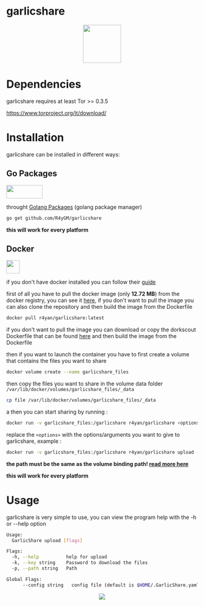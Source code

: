 # garlicshare

<p align="center">
  <img src="https://i.imgur.com/7jifuFY.png" width=100 height=100 >
</p>

# Dependencies
garlicshare requires at least Tor >= 0.3.5

https://www.torproject.org/it/download/

# Installation
garlicshare can be installed in different ways:

## **Go Packages**

<img src="https://upload.wikimedia.org/wikipedia/commons/thumb/0/05/Go_Logo_Blue.svg/1200px-Go_Logo_Blue.svg.png" width=95 height=35>

 throught [Golang Packages](https://go.dev/) (golang package manager)
 
```bash
go get github.com/R4yGM/garlicshare
```
**this will work for every platform**

## **Docker**

<img src="https://cdn3.iconfinder.com/data/icons/logos-and-brands-adobe/512/97_Docker-512.png" width=35 height=35>

  if you don't have docker installed you can follow their [guide](https://docs.docker.com/engine/install/)
  
 first of all you have to pull the docker image (only **12.72 MB**) from the docker registry, you can see it [here](https://hub.docker.com/r/r4yan/garlicshare), if you don't want to pull the image you can also clone the repository and then build the image from the Dockerfile
 ```bash
docker pull r4yan/garlicshare:latest
  ```
 
  if you don't want to pull the image you can download or copy the dorkscout Dockerfile that can be found [here](https://github.com/R4yGM/garlicshare/blob/main/Dockerfile) and then build the image from the Dockerfile
  
  then if you want to launch the container you have to first create a volume that contains the files you want to share
  
  ```bash
  docker volume create --name garlicshare_files
  ``` 
  then copy the files you want to share in the volume data folder `/var/lib/docker/volumes/garlicshare_files/_data`
  ```bash
  cp file /var/lib/docker/volumes/garlicshare_files/_data
  ``` 
  a
  then you can start sharing by running :
  ```bash
docker run -v garlicshare_files:/garlicshare r4yan/garlicshare <options>
  ```
  replace the `<options>` with the options/arguments you want to give to garlicshare,
  example :
   ```bash
docker run -v garlicshare_files:/garlicshare r4yan/garlicshare upload -p garlicshare 
  ```
  **the path must be the same as the volume binding path! [read more here](https://docs.docker.com/storage/bind-mounts/#choose-the--v-or---mount-flag)**
  
  **this will work for every platform**

# Usage

garlicshare is very simple to use, you can view the program help with the -h or --help option

```bash
Usage:
  GarlicShare upload [flags]

Flags:
  -h, --help          help for upload
  -k, --key string    Password to download the files
  -p, --path string   Path

Global Flags:
      --config string   config file (default is $HOME/.GarlicShare.yaml)
```

<p align="center">
<a href="https://asciinema.org/a/5YUpQhY76MQE6vXDIVNNyK9T7" target="_blank"><img src="https://asciinema.org/a/5YUpQhY76MQE6vXDIVNNyK9T7.svg" /></a>
</p>
